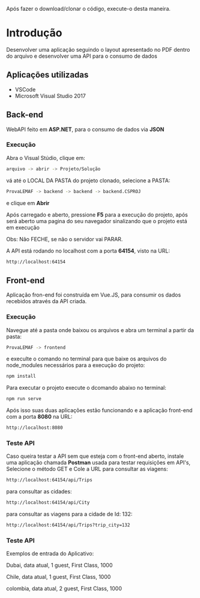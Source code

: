 Após fazer o download/clonar o código, execute-o desta maneira.

# Introdução
Desenvolver uma aplicação seguindo o layout apresentado no PDF dentro do arquivo e desenvolver uma API para o consumo de dados

## Aplicações utilizadas
- VSCode
- Microsoft Visual Studio 2017

## Back-end

WebAPI feito em **ASP.NET**, para o consumo de dados via **JSON**

### Execução
Abra o Visual Stúdio, clique em:

```bash
arquivo -> abrir -> Projeto/Solução
```

vá até o LOCAL DA PASTA do projeto clonado, selecione a PASTA:

```bash
ProvaLEMAF -> backend -> backend -> backend.CSPROJ
```
e clique em **Abrir**

Após carregado e aberto, pressione **F5** para a execução do projeto, após será aberto uma pagina do seu navegador sinalizando que o projeto está em execução

Obs: Não FECHE, se não o servidor vai PARAR.

A API está rodando no localhost com a porta **64154**, visto na URL:

```bash
http://localhost:64154
```

## Front-end

Aplicação fron-end foi construída em Vue.JS, para consumir os dados recebidos através da API criada.

### Execução
Navegue até a pasta onde baixou os arquivos e abra um terminal a partir da pasta: 

```bash
ProvaLEMAF -> frontend
```

e execulte o comando no terminal para que baixe os arquivos do node_modules necessários para a execução do  projeto:

```bash
npm install
```

Para executar o projeto execute o dcomando abaixo no terminal:

```bash
npm run serve
```

Após isso suas duas aplicações estão funcionando e a aplicação front-end com a porta **8080** na URL: 
```bash
http://localhost:8080
```

### Teste API
Caso queira testar a API sem que esteja com o front-end aberto, instale uma aplicação chamada **Postman** usada para testar requisições em API's, Selecione o método GET e Cole a URL para consultar as viagens:

```bash
http://localhost:64154/api/Trips
```
para consultar as cidades: 
```bash
http://localhost:64154/api/City
```
para consultar as viagens para a cidade de Id: 132:
```bash
http://localhost:64154/api/Trips?trip_city=132
```

### Teste API

Exemplos de entrada do Aplicativo:

Dubai, data atual, 1 guest, First Class, 1000

Chile, data atual, 1 guest, First Class, 1000

colombia, data atual, 2 guest, First Class, 1000